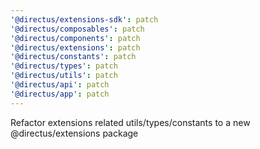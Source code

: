 ```yaml
---
'@directus/extensions-sdk': patch
'@directus/composables': patch
'@directus/components': patch
'@directus/extensions': patch
'@directus/constants': patch
'@directus/types': patch
'@directus/utils': patch
'@directus/api': patch
'@directus/app': patch
---
```


Refactor extensions related utils/types/constants to a new @directus/extensions package
